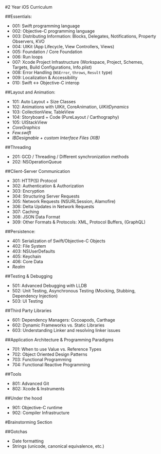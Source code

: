 #2 Year iOS Curriculum

##Essentials:
- 001: Swift programming language
- 002: Objective-C programming language
- 003: Distributing Information: Blocks, Delegates, Notifications, Property Observers, KVO
- 004: UIKit (App Lifecycle, View Controllers, Views)
- 005: Foundation / Core Foundation
- 006: Run loops
- 007: Xcode Project Infrastructure (Workspace, Project, Schemes, Targets, Build Configurations, Info.plist)
- 008: Error Handling (`NSError`, `throws`, `Result` type)
- 009: Localization & Accessibility
- 010: Swift <-> Objective-C interop

##Layout and Animation:
- 101: Auto Layout + Size Classes
- 102: Animations with UIKit, CoreAnimation, *UIKitDynamics*
- 103: CollectionView, TableView
- 104: Storyboard + Code (PureLayout / Carthography)
- 105: UIStackView
- *CoreGraphics*
- *Few.swift*
- *IBDesignable + custom Interface Files (XIB)*

##Threading

- 201: GCD / Threading / Different synchronization methods
- 202: NSOperationQueue

##Client-Server Communication
- 301: HTTP(S) Protocol
- 302: Authentication & Authorization
- 303: Encryption
- 304: Structuring Server Requests
- 305: Network Requests (NSURLSession, Alamofire)
- 306: Delta Updates in Network Requests
- 307: Caching
- 308: JSON Data Format
- 309: Other Formats & Protocols: XML, Protocol Buffers, (GraphQL)

##Persistence:
- 401: Serialization of Swift/Objective-C Objects
- 402: File System
- 403: NSUserDefaults
- 405: Keychain
- 406: Core Data
- *Realm*

##Testing & Debugging
- 501: Advanced Debugging with LLDB
- 502: Unit Testing, Asynchronous Testing (Mocking, Stubbing, Dependency Injection)
- 503: UI Testing

##Third Party Libraries
- 601: Dependency Managers: Cocoapods, Carthage
- 602: Dynamic Frameworks vs. Static Libraries
- 603: Understanding Linker and resolving linker issues

##Application Architecture & Programming Paradigms
- 701: When to use Value vs. Reference Types
- 702: Object Oriented Design Patterns
- 703: Functional Programming
- 704: Functional Reactive Programming

##Tools
- 801: Advanced Git
- 802: Xcode & Instruments

##Under the hood
- 901: Objective-C runtime
- 902: Compiler Infrastructure

#Brainstorming Section

##Gotchas
- Date formatting
- Strings (unicode, canonical equivalence, etc.)
